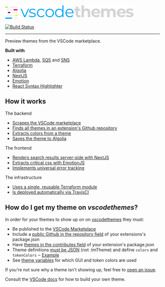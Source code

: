 [![vscodethemes](frontend/static/logo.png)](https://vscodethemes.com)

[![Build Status](https://travis-ci.org/jschr/vscodethemes.svg?branch=production)](https://travis-ci.org/jschr/vscodethemes)

---

Preview themes from the VSCode marketplace.

**Built with**

* [AWS Lambda](https://aws.amazon.com/lambda/),
  [SQS](https://aws.amazon.com/sqs/) and [SNS](https://aws.amazon.com/sns/)
* [Terraform](https://www.terraform.io/)
* [Algolia](https://www.algolia.com/)
* [NextJS](https://github.com/zeit/next.js/)
* [Emotion](https://emotion.sh/)
* [React Syntax Highlighter](https://github.com/conorhastings/react-syntax-highlighter)

## How it works

The backend

* [Scrapes the VSCode marketplace](backend/jobs/scrapeExtensions.ts)
* [Finds all themes in an extension's Github repository](backend/jobs/extractThemes.ts)
* [Extracts colors from a theme](backend/jobs/extractColors.ts)
* [Saves the theme to Algolia](backend/jobs/saveTheme.ts)

The frontend

* [Renders search results server-side with NextJS](frontend/pages/SearchPage/SearchPage.tsx)
* [Extracts critical css with EmotionJS](frontend/pages/_document.tsx#11)
* [Implements universal error tracking](frontend/pages/_error.js)

The infrastructure

* [Uses a single, reusable Terraform module](infrastructure/modules/backend)
* [Is deployed automatically via TravisCI](.travis.yml#L28)

## How do I get my theme on _vscodethemes_?

In order for your themes to show up on on
[vscodethemes](https://vscodethemes.com) they must:

* Be published to the
  [VSCode Marketplace](https://marketplace.visualstudio.com/search?target=VSCode&category=Themes&sortBy=Downloads)
* Include a
  [public Github in the repository field](https://code.visualstudio.com/docs/extensions/publish-extension#_advanced-usage)
  of your extensions's package.json
* Have
  [themes in the contributes field](https://code.visualstudio.com/docs/extensionAPI/extension-points#_contributesthemes)
  of your extension's package.json
* Theme definitions
  [must be JSON](https://code.visualstudio.com/docs/extensions/themes-snippets-colorizers#_create-a-new-color-theme)
  (not .tmTheme) and define `colors` and `tokenColors` ‒
  [Example](https://github.com/Binaryify/OneDark-Pro/blob/master/themes/OneDark-Pro.json)
* See [theme variables](backend/themeVariables.ts) for which GUI and token
  colors are used

If you're not sure why a theme isn't showing up, feel free to
[open an issue](https://github.com/jschr/vscodethemes/issues/new).

Consult the
[VSCode docs](https://code.visualstudio.com/docs/extensions/themes-snippets-colorizers)
for how to build your own theme.
